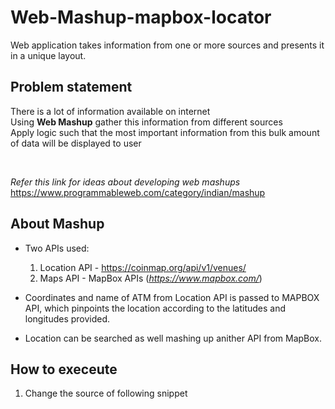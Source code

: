 # Web-Mashup-mapbox-locator
Web application takes information from one or more sources and presents it in a unique layout.


## Problem statement
There is a lot of information available on internet  
Using **Web Mashup** gather this information from different sources  
Apply logic such that the most important information from this bulk amount of data will be displayed to user  

</br>

*Refer this link for ideas about developing web mashups*  
https://www.programmableweb.com/category/indian/mashup

## About Mashup

- Two APIs used:   
  1. Location API - https://coinmap.org/api/v1/venues/  
  2. Maps API - MapBox APIs (*https://www.mapbox.com/*)

- Coordinates and name of ATM from Location API is passed to MAPBOX API, which pinpoints the location according to the latitudes and longitudes provided.
- Location can be searched as well mashing up anither API from MapBox.

## How to execeute

1. Change the source of following snippet
  > <script src="C:\Users\Rishabh\Desktop\cordinates.js">
  
2. Run the layout.html
  
  
## Extended scope
  API data can be stored in the database for increasing efficiency
